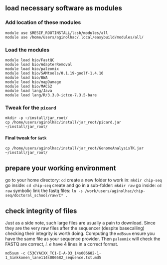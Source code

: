 ## load necessary software as modules

### Add location of these modules

```
module use $RESIF_ROOTINSTALL/lcsb/modules/all
module use /home/users/aginolhac/.local/easybuild/modules/all/
```

### Load the modules

```
module load bio/FastQC
module load bio/AdapterRemoval
module load bio/paleomix
module load bio/SAMtools/0.1.19-goolf-1.4.10
module load bio/BWA
module load bio/mapDamage
module load bio/MACS2
module load lang/Java
module load lang/R/3.3.0-ictce-7.3.5-bare
```

### Tweak for the `picard`


```
mkdir -p ~/install/jar_root/
cp /home/users/aginolhac/install/jar_root/picard.jar ~/install/jar_root/
```

#### Final tweak for `Gatk`

```
cp /home/users/aginolhac/install/jar_root/GenomeAnalysisTK.jar ~/install/jar_root/
```

## prepare your working environment

go to your home directory:
`cd`
create a new folder to work in:
`mkdir chip-seq`
go inside:
`cd chip-seq`
create and go in a sub-folder:
`mkdir raw`
go inside:
`cd raw`
symbolic link the fastq files:
`ln -s /work/users/aginolhac/chip-seq/doctoral_school/raw/C* .`


## check integrity of files

Just as a side note, such large files are usually a pain to download. Since they are the very raw files
after the sequencer (despite basecalling) checking their integrity is worth doing.
Computing the `md5sum` ensure you have the same file as your sequence provider.
Then `paleomix` will check the FASTQ are correct, *i. e* have 4 lines in a correct format.

`md5sum -c C53CYACXX_TC1-I-A-D3_14s006682-1-1_Sinkkonen_lane114s006682_sequence.txt.md5`
